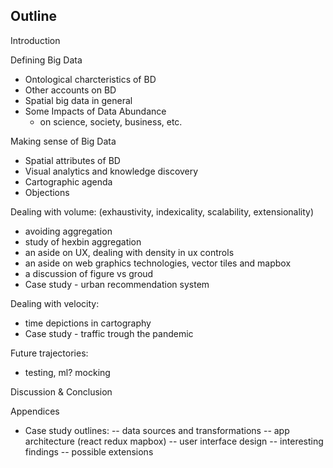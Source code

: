 Outline
---------

Introduction

Defining Big Data
- Ontological charcteristics of BD
- Other accounts on BD
- Spatial big data in general
- Some Impacts of Data Abundance
  - on science, society, business, etc.

Making sense of Big Data
- Spatial attributes of BD
- Visual analytics and knowledge discovery 
- Cartographic agenda
- Objections

Dealing with volume: (exhaustivity, indexicality, scalability, extensionality)
- avoiding aggregation
- study of hexbin aggregation
- an aside on UX, dealing with density in ux controls
- an aside on web graphics technologies, vector tiles and mapbox
- a discussion of figure vs groud
- Case study - urban recommendation system

Dealing with velocity:
- time depictions in cartography
- Case study - traffic trough the pandemic

Future trajectories:
- testing, ml? mocking

Discussion & Conclusion

Appendices

- Case study outlines:
-- data sources and transformations
-- app architecture (react redux mapbox)
-- user interface design
-- interesting findings 
-- possible extensions
